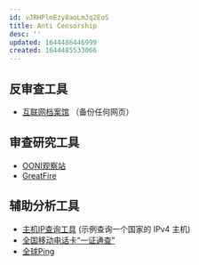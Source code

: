 ```yaml
---
id: vJRHPlmEzy8aoLmJq2EoS
title: Anti Censorship
desc: ''
updated: 1644486446999
created: 1644485533066
---
```


## 反审查工具

- [互联网档案馆](https://help.archive.org/hc/en-us/articles/360001513491-Save-Pages-in-the-Wayback-Machine)  （备份任何网页）


## 审查研究工具

- [OONI观察站](https://explorer.ooni.org/country/CN)
- [GreatFire](https://greatfire.org/cn)

## 辅助分析工具
- [主机IP查询工具](https://search.censys.io/search?resource=hosts&sort=RELEVANCE&per_page=25&virtual_hosts=EXCLUDE&q=location.country%3A+China) (示例查询一个国家的 IPv4 主机)
- [全国移动电话卡“一证通查”](http://getsimnum.caict.ac.cn)
- [全球Ping](https://github.com/ProspectOne/perfops-cli)


